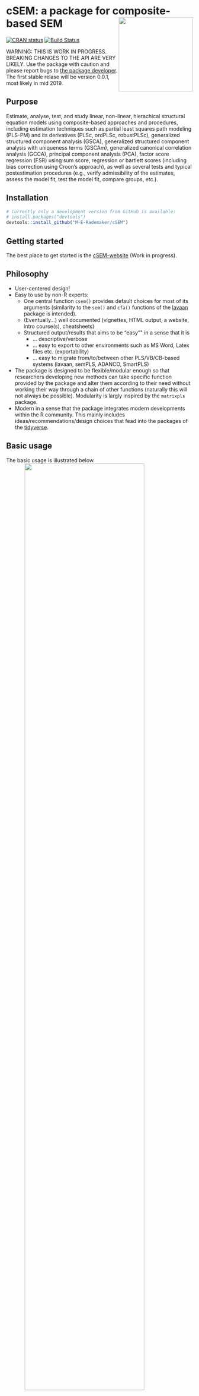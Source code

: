 
<!-- README.md is generated from README.Rmd. Please edit that file -->

# cSEM: a package for composite-based SEM <img src='man/figures/cSEMsticker.svg' align="right" height="200" /></a>

[![CRAN
status](https://www.r-pkg.org/badges/version/cSEM)](https://cran.r-project.org/package=cSEM)
[![Build
Status](https://travis-ci.com/M-E-Rademaker/cSEM.svg?branch=master)](https://travis-ci.com/M-E-Rademaker/cSEM)

WARNING: THIS IS WORK IN PROGRESS. BREAKING CHANGES TO THE API ARE VERY
LIKELY. Use the package with caution and please report bugs to [the
package developer](mailto:manuel.rademaker@uni-wuerzburg.de). The first
stable relase will be version 0.0.1, most likely in mid 2019.

## Purpose

Estimate, analyse, test, and study linear, non-linear, hierachical
structural equation models using composite-based approaches and
procedures, including estimation techniques such as partial least
squares path modeling (PLS-PM) and its derivatives (PLSc, ordPLSc,
robustPLSc), generalized structured component analysis (GSCA),
generalized structured component analysis with uniqueness terms (GSCAm),
generalized canonical correlation analysis (GCCA), principal component
analysis (PCA), factor score regression (FSR) using sum score,
regression or bartlett scores (including bias correction using Croon’s
approach), as well as several tests and typical postestimation
procedures (e.g., verify admissibility of the estimates, assess the
model fit, test the model fit, compare groups, etc.).

## Installation

``` r
# Currently only a development version from GitHub is available:
# install.packages("devtools")
devtools::install_github("M-E-Rademaker/cSEM")
```

## Getting started

The best place to get started is the
[cSEM-website](https://m-e-rademaker.github.io/cSEM/) (Work in
progress).

## Philosophy

  - User-centered design\!
  - Easy to use by non-R experts:
      - One central function `csem()` provides default choices for most
        of its arguments (similarity to the `sem()` and `cfa()`
        functions of the [lavaan](http://lavaan.ugent.be/) package is
        intended).
      - (Eventually…) well documented (vignettes, HTML output, a
        website, intro course(s), cheatsheets)
      - Structured output/results that aims to be “easy”" in a sense
        that it is
          - … descriptive/verbose
          - … easy to export to other environments such as MS Word,
            Latex files etc. (exportability)
          - … easy to migrate from/to/between other PLS/VB/CB-based
            systems (lavaan, semPLS, ADANCO, SmartPLS)
  - The package is designed to be flexible/modular enough so that
    researchers developing new methods can take specific function
    provided by the package and alter them according to their need
    without working their way through a chain of other functions
    (naturally this will not always be possible). Modularity is largly
    inspired by the `matrixpls` package.
  - Modern in a sense that the package integrates modern developments
    within the R community. This mainly includes
    ideas/recommendations/design choices that fead into the packages of
    the [tidyverse](https://github.com/tidyverse/tidyverse).

## Basic usage

The basic usage is illustrated below.
<img src="man/figures/api.png" width="80%" style="display: block; margin: auto;" />

Roughly speaking using `cSEM` is always the same 3 step procedure

1.  Pick a dataset and specify a model using [lavaan
    syntax](http://lavaan.ugent.be/tutorial/syntax1.html)
2.  Use `csem()`
3.  Apply one of the postestimation functions on the resulting object.

### Example

Models are defined using [lavaan
syntax](http://lavaan.ugent.be/tutorial/syntax1.html) with some slight
modifications. For illustration we use the build-in and well-known
`satisfaction` dataset.

``` r
require(cSEM)
data(satisfaction)
    
## Note: The operator "<~" tells cSEM that the construct to its left is modelled
##       as a composite.
##       The operator "=~" tells cSEM that the construct to its left is modelled
##       as a common factor.
##       The operator "~" tells cSEM which are the dependent (left-hand side) and
##       independent variables (right-hand side).
    
model <- "
# Structural model
EXPE ~ IMAG
QUAL ~ EXPE
VAL  ~ EXPE + QUAL
SAT  ~ IMAG + EXPE + QUAL + VAL 
LOY  ~ IMAG + SAT

# Composite model
IMAG <~ imag1 + imag2 + imag3
EXPE <~ expe1 + expe2 + expe3 
QUAL <~ qual1 + qual2 + qual3 + qual4 + qual5
VAL  <~ val1  + val2  + val3

# Reflective measurement model
SAT  =~ sat1  + sat2  + sat3  + sat4
LOY  =~ loy1  + loy2  + loy3  + loy4
"
```

Estimation is conducted by the `csem()` function.

``` r
# Estimate using defaults
res <- csem(.data = satisfaction, .model = model)

# This is equal to
csem(
   .data                        = satisfaction,
   .model                       = model,
   .approach_cor_robust         = "none",
   .approach_nl                 = "sequential",
   .approach_paths              = "OLS",
   .approach_weights            = "PLS-PM",
   .conv_criterion              = "diff_absolute",
   .disattenuate                = TRUE,
   .dominant_indicators         = NULL,
   .estimate_structural         = TRUE,
   .id                          = NULL,
   .iter_max                    = 100,
   .normality                   = FALSE,
   .PLS_approach_cf             = "dist_squared_euclid",
   .PLS_ignore_structural_model = FALSE,
   .PLS_modes                   = NULL,
   .PLS_weight_scheme_inner     = "path",
   .reliabilities               = NULL,
   .starting_values             = NULL,
   .tolerance                   = 1e-05,
   .resample_method             = "none", 
   .resample_method2            = "none",
   .R                           = 499,
   .R2                          = 199,
   .handle_inadmissibles        = "drop",
   .user_funs                   = NULL,
   .eval_plan                   = "sequential",
   .seed                        = NULL,
   .sign_change_option          = "none"
    )
```

The result is always an object of class `cSEMResults`. Technically, the
resulting object has an additional class attribute (namely
`cSEMResults_default`, `cSEMResults_multi` or `cSEMResults_2ndorder`),
however, users usually do not need to care about since postestimation
functions (will eventually) automatically work on all classes.

``` r
## Access elements using `$`. E.g.:
res$Estimates$Loading_estimates 
res$Information$Model
    
## Examine the structure:
listviewer::jsonedit(res, mode = "view") # requires the listviewer package.
    
## Get a summary
summarize(res) 
    
# Alter the model to obtain a linear model:
model <- "
    # Structural model
    EXPE ~ IMAG
    QUAL ~ EXPE
    VAL  ~ EXPE + QUAL
    SAT  ~ IMAG + EXPE + QUAL + VAL
    LOY  ~ IMAG + SAT
    
    # Composite models
    IMAG <~ imag1 + imag2 + imag3
    EXPE <~ expe1 + expe2 + expe3 
    QUAL <~ qual1 + qual2 + qual3 + qual4 + qual5
    VAL  <~ val1  + val2  + val3
     
    # Reflective measurement model
    SAT  =~ sat1  + sat2  + sat3  + sat4
    LOY  =~ loy1  + loy2  + loy3  + loy4
    "
    
res <- csem(.data = satisfaction, .model = model)
    
## Apply postestimation functions, e.g.
verify(res) 
    
## Test overall model fit
testOMF(res)
```

#### Inference

By default no inferential quantities are calculated since most
composite-based estimators have no closed-form expressions for standard
errors. `cSEM` mostly relies on the `bootstrap` and the `jackknife`
procedure to estimate standard errors, test statistics, and critical
quantiles.

`cSEM` offers two ways to compute resamples:

1.  Inference can be done by first setting `.resample_method` to
    `"jackkinfe"` or `"bootstrap"` and subsequently using `summarize()`
    or `infer()`.
2.  The same result is achieved by passing a `cSEMResults` object to
    `resamplecSEMResults()` and subsequently using `summarize()` or
    `infer()`.

<!-- end list -->

``` r
# Setting `.resample_method`
b1 <- csem(.data = satisfaction, .model = model, .resample_method = "bootstrap")
b2 <- resamplecSEMResults(res)
```

Several resample-based confidence intervals are implemented, see
`?infer()`:

``` r
summarize(b1)
infer(b1, .quantity = c("CI_standard_z", "CI_percentile")) # no print method yet
```

Both bootstrap and jackknife resampling support platform-independent
multiprocessing as well as setting random seeds via the [future
framework](https://github.com/HenrikBengtsson/future). For
multiprocessing simply set `.eval_plan = "multiprocess"` in which case
the maximum number of available cores is used if not on Windows. On
Windows as many separate R instances are opened in the backround as
there are cores available instead. Note that this naturally has some
overhead so for a small number of resamples multiprocessing will not
always be faster compared to sequential (single core) processing (the
default). Seeds are set via the `.seed` argument.

``` r
b <- csem(
  .data            = satisfaction,
  .model           = model, 
  .resample_method = "bootstrap",
  .R               = 999,
  .seed            = 98234,
  .eval_plan       = "multiprocess")
```

## Postestimation functions

Currently we have four major postestimation verbs.

  - `summarize()` : usually all that is need.
  - `verify()` : verify if the estimation produced admissible results
  - `assess()` : asses the model using common fit and assessment
    measures
  - `predict()` : (not yet implemented)

Tests are performed by using the test family of functions. Currently
three tests are implemented.

  - `testOMF()` : performs a test for overall model fit
  - `testMICOM()` : performs a test for composite measurement invariance
  - `testMGD` : performs a test to assess multi-group differences

All functions require a `cSEMResults` object.
